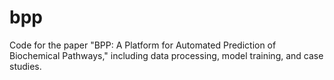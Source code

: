 # bpp
Code for the paper "BPP: A Platform for Automated Prediction of Biochemical Pathways," including data processing, model training, and case studies.

